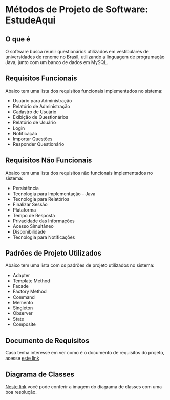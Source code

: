# Métodos de Projeto de Software: EstudeAqui

## O que é

O software busca reunir questionários utilizados em vestibulares de universidades de renome no Brasil, utilizando a linguagem de programação Java, junto com um banco de dados em MySQL.

## Requisitos Funcionais

Abaixo tem uma lista dos requisitos funcionais implementados no sistema:

* Usuário para Administração
* Relatório de Administração
* Cadastro de Usuário
* Exibição de Questionários
* Relatório de Usuário
* Login
* Notificação
* Importar Questões
* Responder Questionário

## Requisitos Não Funcionais

Abaixo tem uma lista dos requisitos não funcionais implementados no sistema:

* Persistência
* Tecnologia para Implementação - Java
* Tecnologia para Relatórios
* Finalizar Sessão
* Plataforma
* Tempo de Resposta
* Privacidade das Informações
* Acesso Simultâneo
* Disponibilidade
* Tecnologia para Notificações

## Padrões de Projeto Utilizados

Abaixo tem uma lista com os padrões de projeto utilizados no sistema:

* Adapter
* Template Method
* Facade
* Factory Method
* Command
* Memento
* Singleton
* Observer
* State
* Composite

## Documento de Requisitos
Caso tenha interesse em ver como é o documento de requisitos do projeto, acesse [este link](https://github.com/nycholassousa/MPS_EstudeAqui/blob/master/MPS%20-%20EstudeAqui.pdf)

## Diagrama de Classes
[Neste link](https://raw.githubusercontent.com/nycholassousa/MPS_EstudeAqui/master/imgs/class.jpg) você pode conferir a imagem do diagrama de classes com uma boa resolução.


